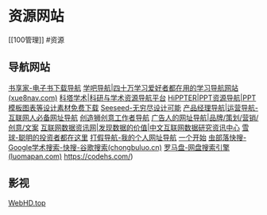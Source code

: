 # 资源网站
[[100管理]]
#资源

## 导航网站
[书享家-电子书下载导航](http://shuxiangjia.cn/)
[学吧导航|四十万学习爱好者都在用的学习导航网站(xue8nav.com)](https://www.xue8nav.com/)
[科塔学术|科研与学术资源导航平台](https://www.sciping.com/)
[HiPPTER|PPT资源导航|PPT模板图表等设计素材免费下载](https://www.hippter.com/)
[Seeseed-无穷尽设计可能](https://www.seeseed.com/)
[产品经理导航|运营导航-互联网人必备网址导航](https://www.pmbaobao.com/)
[创造狮创意工作者导航](http://www.chuangzaoshi.com/)
[广告人的网址导航|品牌/策划/营销/创意/文案](https://www.addog.vip/)
[互联网数据资讯网|发现数据的价值|中文互联网数据研究资讯中心](http://www.199it.com/)
[雪球-聪明的投资者都在这里](https://xueqiu.com/)
[打假导航-我的个人网址导航](http://www.dajiadaohang.com/)
[一个开始](https://aur.one/)
[虫部落快搜-Google学术搜索-快搜-谷歌搜索(chongbuluo.cn)](http://www.chongbuluo.cn/)
[罗马盘-网盘搜索引擎(luomapan.com)](https://www.luomapan.com/#/)
https://codehs.com/)
## 影视
[WebHD.top](https://webhd.top/)
